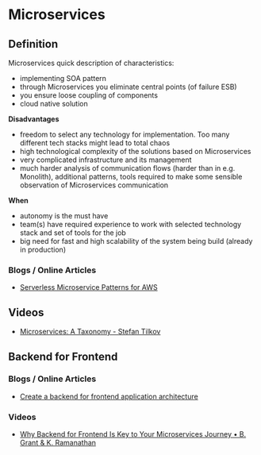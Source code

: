 # Microservices

## Definition
Microservices quick description of characteristics:
* implementing SOA pattern
* through Microservices you eliminate central points \(of failure ESB\) 
* you ensure loose coupling of components
* cloud native solution 

**Disadvantages**
* freedom to select any technology for implementation. Too many different tech stacks might lead to total chaos
* high technological complexity of the solutions based on Microservices
* very complicated infrastructure and its management
* much harder analysis of communication flows \(harder than in e.g. Monolith), additional patterns, tools required to
make some sensible observation of Microservices communication 

**When**
* autonomy is the must have
* team\(s\) have required experience to work with selected technology stack and set of tools for the job
* big need for fast and high scalability of the system being build \(already in production\)


### Blogs / Online Articles
* [Serverless Microservice Patterns for AWS](https://www.jeremydaly.com/serverless-microservice-patterns-for-aws/)
## Videos
* [Microservices: A Taxonomy - Stefan Tilkov](https://www.youtube.com/watch?time_continue=6&v=iS-f1PfBSzw)

## Backend for Frontend

### Blogs / Online Articles
* [Create a backend for frontend application architecture](https://developer.ibm.com/patterns/create-backend-for-frontend-application-architecture/)

### Videos
* [Why Backend for Frontend Is Key to Your Microservices Journey • B. Grant & K. Ramanathan](https://www.youtube.com/watch?v=PwgQZ8eCGxA)
